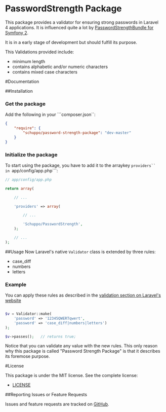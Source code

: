 PasswordStrength Package
================

This package provides a validator for ensuring strong passwords in Laravel 4 applications. It is influenced quite a lot by [PasswordStrengthBundle for Symfony 2](ttps://github.com/jbafford/PasswordStrengthBundle).

It is in a early stage of development but should fulfill its purpose.

This Validations provided include:

- minimum length
- contains alphabetic and/or numeric characters
- contains mixed case characters


#Documentation

##Installation

### Get the package

Add the following in your ```composer.json``:

``` json
{
    "require": {
        "schuppo/password-strength-package": "dev-master"
    }
}
```

### Initialize the package

To start using the package, you have to add it to the arraykey ```providers`` in ```app/config/app.php```:

``` php
// app/config/app.php

return array(

    // ...

    'providers' => array(

        // ...

        'Schuppo/PasswordStrength',
    );

    // ...
);
```


##Usage
Now Laravel's native ```Validator``` class is extended by three rules:

- case_diff
- numbers
- letters

### Example
You can apply these rules as described in the [validation section on Laravel's website](http://laravel.com/docs/validation)
``` php

$v = Validator::make(
    'password' => '12345QWERTqwert',
    'password' => 'case_diff|numbers|letters')
);

$v->passes();   // returns true;
```

Notice that you can validate any value with the new rules. This only reason why this package is called "Password Strength Package" is that it describes its foremose purpose.




#License

This package is under the MIT license. See the complete license:

- [LICENSE](https://github.com/schuppo/PasswordStrengthPackage/LICENSE)


##Reporting Issues or Feature Requests

Issues and feature requests are tracked on [GitHub](https://github.com/schuppo/PasswordStrengthPackage/issues).
